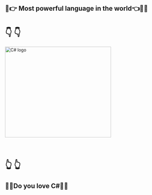 ## :muscle::point_right: Most powerful language in the world:point_left::muscle::stuck_out_tongue_winking_eye:  

# :point_down:            :point_down:
<p align="left" > <img src="https://interset.co.th/wp-content/uploads/2018/07/27_c-sharp-logo-filled.png" alt="C# logo" style="float:center; margin-right:25px;" width="350" height="300"></p><br/>

# :point_up_2:            :point_up_2: 

 ## :blue_heart::green_heart:Do you love C#:green_heart::blue_heart:
